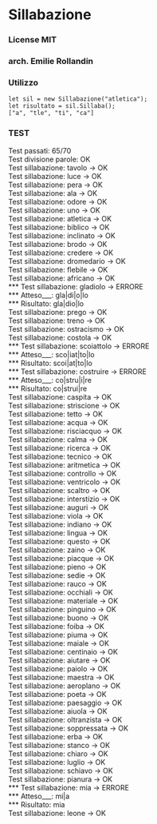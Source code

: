 
# Sillabazione

### License MIT

### arch. Emilie Rollandin

### Utilizzo

    let sil = new Sillabazione("atletica");
    let risultato = sil.Sillaba();
    ["a", "tle", "ti", "ca"]

### TEST

Test passati: 65/70  
Test divisione parole: OK  
Test sillabazione: tavolo -> OK  
Test sillabazione: luce -> OK  
Test sillabazione: pera -> OK  
Test sillabazione: ala -> OK  
Test sillabazione: odore -> OK  
Test sillabazione: uno -> OK  
Test sillabazione: atletica -> OK  
Test sillabazione: biblico -> OK  
Test sillabazione: inclinato -> OK  
Test sillabazione: brodo -> OK  
Test sillabazione: credere -> OK  
Test sillabazione: dromedario -> OK  
Test sillabazione: flebile -> OK  
Test sillabazione: africano -> OK  
*** Test sillabazione: gladiolo -> ERRORE  
*** Atteso___: gla|di|o|lo  
*** Risultato: gla|dio|lo  
Test sillabazione: prego -> OK  
Test sillabazione: treno -> OK  
Test sillabazione: ostracismo -> OK  
Test sillabazione: costola -> OK  
*** Test sillabazione: scoiattolo -> ERRORE  
*** Atteso___: sco|iat|to|lo  
*** Risultato: scoi|at|to|lo  
*** Test sillabazione: costruire -> ERRORE  
*** Atteso___: co|stru|i|re  
*** Risultato: co|strui|re  
Test sillabazione: caspita -> OK  
Test sillabazione: striscione -> OK  
Test sillabazione: tetto -> OK  
Test sillabazione: acqua -> OK  
Test sillabazione: risciacquo -> OK  
Test sillabazione: calma -> OK  
Test sillabazione: ricerca -> OK  
Test sillabazione: tecnico -> OK  
Test sillabazione: aritmetica -> OK  
Test sillabazione: controllo -> OK  
Test sillabazione: ventricolo -> OK  
Test sillabazione: scaltro -> OK  
Test sillabazione: interstizio -> OK  
Test sillabazione: auguri -> OK  
Test sillabazione: viola -> OK  
Test sillabazione: indiano -> OK  
Test sillabazione: lingua -> OK  
Test sillabazione: questo -> OK  
Test sillabazione: zaino -> OK  
Test sillabazione: piacque -> OK  
Test sillabazione: pieno -> OK  
Test sillabazione: sedie -> OK  
Test sillabazione: rauco -> OK  
Test sillabazione: occhiali -> OK  
Test sillabazione: materiale -> OK  
Test sillabazione: pinguino -> OK  
Test sillabazione: buono -> OK  
Test sillabazione: foiba -> OK  
Test sillabazione: piuma -> OK  
Test sillabazione: maiale -> OK  
Test sillabazione: centinaio -> OK  
Test sillabazione: aiutare -> OK  
Test sillabazione: paiolo -> OK  
Test sillabazione: maestra -> OK  
Test sillabazione: aeroplano -> OK  
Test sillabazione: poeta -> OK  
Test sillabazione: paesaggio -> OK  
Test sillabazione: aiuola -> OK  
Test sillabazione: oltranzista -> OK  
Test sillabazione: soppressata -> OK  
Test sillabazione: erba -> OK  
Test sillabazione: stanco -> OK  
Test sillabazione: chiaro -> OK  
Test sillabazione: luglio -> OK  
Test sillabazione: schiavo -> OK  
Test sillabazione: pianura -> OK  
*** Test sillabazione: mia -> ERRORE  
*** Atteso___: mi|a  
*** Risultato: mia  
Test sillabazione: leone -> OK  